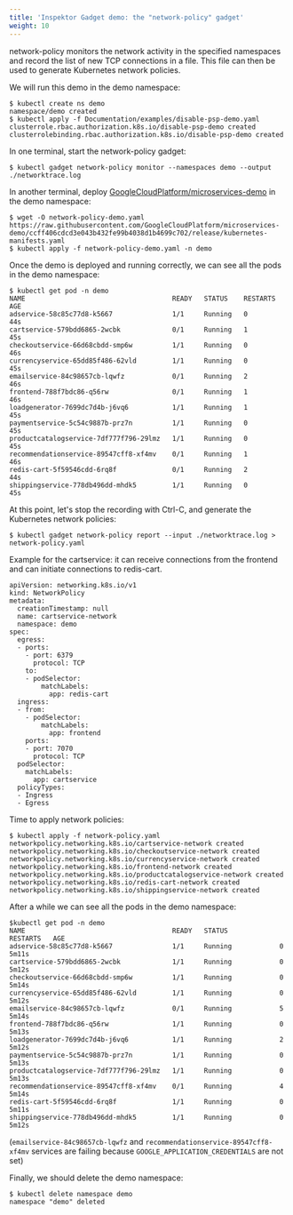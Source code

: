 ```yaml
---
title: 'Inspektor Gadget demo: the "network-policy" gadget'
weight: 10
---
```


network-policy monitors the network activity in the specified namespaces and
record the list of new TCP connections in a file. This file can then be used to
generate Kubernetes network policies.

We will run this demo in the demo namespace:

```
$ kubectl create ns demo
namespace/demo created
$ kubectl apply -f Documentation/examples/disable-psp-demo.yaml
clusterrole.rbac.authorization.k8s.io/disable-psp-demo created
clusterrolebinding.rbac.authorization.k8s.io/disable-psp-demo created
```

In one terminal, start the network-policy gadget:

```
$ kubectl gadget network-policy monitor --namespaces demo --output ./networktrace.log
```

In another terminal, deploy [GoogleCloudPlatform/microservices-demo](https://github.com/GoogleCloudPlatform/microservices-demo/blob/master/release/kubernetes-manifests.yaml) in the demo namespace:
```
$ wget -O network-policy-demo.yaml https://raw.githubusercontent.com/GoogleCloudPlatform/microservices-demo/ccff406cdcd3e043b432fe99b4038d1b4699c702/release/kubernetes-manifests.yaml
$ kubectl apply -f network-policy-demo.yaml -n demo
```

Once the demo is deployed and running correctly, we can see all the pods in the
demo namespace:

```
$ kubectl get pod -n demo
NAME                                     READY   STATUS    RESTARTS   AGE
adservice-58c85c77d8-k5667               1/1     Running   0          44s
cartservice-579bdd6865-2wcbk             0/1     Running   1          45s
checkoutservice-66d68cbdd-smp6w          1/1     Running   0          46s
currencyservice-65dd85f486-62vld         1/1     Running   0          45s
emailservice-84c98657cb-lqwfz            0/1     Running   2          46s
frontend-788f7bdc86-q56rw                0/1     Running   1          46s
loadgenerator-7699dc7d4b-j6vq6           1/1     Running   1          45s
paymentservice-5c54c9887b-prz7n          1/1     Running   0          45s
productcatalogservice-7df777f796-29lmz   1/1     Running   0          45s
recommendationservice-89547cff8-xf4mv    0/1     Running   1          46s
redis-cart-5f59546cdd-6rq8f              0/1     Running   2          44s
shippingservice-778db496dd-mhdk5         1/1     Running   0          45s
```

At this point, let's stop the recording with Ctrl-C, and generate the
Kubernetes network policies:

```
$ kubectl gadget network-policy report --input ./networktrace.log > network-policy.yaml
```

Example for the cartservice: it can receive connections from the frontend and can initiate connections to redis-cart.

```
apiVersion: networking.k8s.io/v1
kind: NetworkPolicy
metadata:
  creationTimestamp: null
  name: cartservice-network
  namespace: demo
spec:
  egress:
  - ports:
    - port: 6379
      protocol: TCP
    to:
    - podSelector:
        matchLabels:
          app: redis-cart
  ingress:
  - from:
    - podSelector:
        matchLabels:
          app: frontend
    ports:
    - port: 7070
      protocol: TCP
  podSelector:
    matchLabels:
      app: cartservice
  policyTypes:
  - Ingress
  - Egress
```

Time to apply network policies:

```
$ kubectl apply -f network-policy.yaml
networkpolicy.networking.k8s.io/cartservice-network created
networkpolicy.networking.k8s.io/checkoutservice-network created
networkpolicy.networking.k8s.io/currencyservice-network created
networkpolicy.networking.k8s.io/frontend-network created
networkpolicy.networking.k8s.io/productcatalogservice-network created
networkpolicy.networking.k8s.io/redis-cart-network created
networkpolicy.networking.k8s.io/shippingservice-network created
```

After a while we can see all the pods in the demo namespace:

```
$kubectl get pod -n demo
NAME                                     READY   STATUS             RESTARTS   AGE
adservice-58c85c77d8-k5667               1/1     Running            0          5m11s
cartservice-579bdd6865-2wcbk             1/1     Running            0          5m12s
checkoutservice-66d68cbdd-smp6w          1/1     Running            0          5m14s
currencyservice-65dd85f486-62vld         1/1     Running            0          5m12s
emailservice-84c98657cb-lqwfz            0/1     Running            5          5m14s
frontend-788f7bdc86-q56rw                1/1     Running            0          5m13s
loadgenerator-7699dc7d4b-j6vq6           1/1     Running            2          5m12s
paymentservice-5c54c9887b-prz7n          1/1     Running            0          5m13s
productcatalogservice-7df777f796-29lmz   1/1     Running            0          5m13s
recommendationservice-89547cff8-xf4mv    0/1     Running            4          5m14s
redis-cart-5f59546cdd-6rq8f              1/1     Running            0          5m11s
shippingservice-778db496dd-mhdk5         1/1     Running            0          5m12s
```

(`emailservice-84c98657cb-lqwfz` and `recommendationservice-89547cff8-xf4mv` services are failing because `GOOGLE_APPLICATION_CREDENTIALS` are not set)

Finally, we should delete the demo namespace:

```
$ kubectl delete namespace demo
namespace "demo" deleted
```
